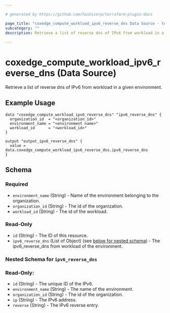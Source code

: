 ```yaml
---

# generated by https://github.com/hashicorp/terraform-plugin-docs

page_title: "coxedge_compute_workload_ipv6_reverse_dns Data Source - terraform-provider-coxedge"
subcategory: ""
description: Retrieve a list of reverse dns of IPv6 from workload in a given environment.
  
---
```


# coxedge_compute_workload_ipv6_reverse_dns (Data Source)

Retrieve a list of reverse dns of IPv6 from workload in a given environment.

Example Usage
---

```
data "coxedge_compute_workload_ipv6_reverse_dns" "ipv6_reverse_dns" {
  organization_id  = "<organization_id>"
  environment_name = "<environment name>"
  workload_id      = "<workload_id>"
}

output "output_ipv6_reverse_dns" {
  value = data.coxedge_compute_workload_ipv6_reverse_dns.ipv6_reverse_dns
}
```

<!-- schema generated by tfplugindocs -->

## Schema

### Required

- `environment_name` (String) - Name of the environment belonging to the organization.
- `organization_id` (String) - The id of the organization.
- `workload_id` (String) - The id of the workload.

### Read-Only

- `id` (String) - The ID of this resource.
- `ipv6_reverse_dns` (List of Object) (see [below for nested schema](#nestedatt--ipv6_reverse_dns)) - The ipv6_reverse_dns from workload of the
  environment.

<a id="nestedatt--ipv6_reverse_dns"></a>

### Nested Schema for `ipv6_reverse_dns`

### Read-Only:

- `id` (String) - The unique ID of the IPv6.
- `environment_name` (String) - The name of the environment.
- `organization_id` (String) - The id of the organization.
- `ip` (String) - The IPv6 address.
- `reverse` (String) - The IPv6 reverse entry.


